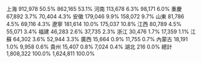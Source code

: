 上海 912,978 50.5% 862,165 53.1%
河南 113,678 6.3% 98,171 6.0%
重慶 67,892 3.7% 70,404 4.3%
安徽 179,046 9.9% 158,072 9.7%
山東 81,786 4.5% 69,116 4.3%
遼寧 181,614 10.0% 175,037 10.8%
江西 80,789 4.5% 55,071 3.4%
福建 46,283 2.6% 37,735 2.3%
浙江 30,476 1.7% 17,359 1.1%
江蘇 64,302 3.6% 52,944 3.3%
廣西 15,664 0.9% 11,755 0.7%
內蒙古 18,191 1.0% 9,958 0.6%
貴州 15,407 0.8% 7,024 0.4%
湖北 216 0.0%
總計 1,808,322 100.0% 1,624,811 100.0%